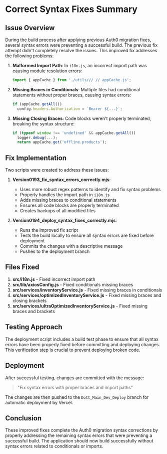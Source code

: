 # Correct Syntax Fixes Summary

## Issue Overview

During the build process after applying previous Auth0 migration fixes, several syntax errors were preventing a successful build. The previous fix attempt didn't completely resolve the issues. This improved fix addresses the following problems:

1. **Malformed Import Path**: In `i18n.js`, an incorrect import path was causing module resolution errors:
   ```javascript
   import { appCache } from './utils/// // appCache.js';
   ```

2. **Missing Braces in Conditionals**: Multiple files had conditional statements without proper braces, causing syntax errors:
   ```javascript
   if (appCache.getAll()) 
     config.headers.Authorization = `Bearer ${...}`;
   ```

3. **Missing Closing Braces**: Code blocks weren't properly terminated, breaking the syntax structure:
   ```javascript
   if (typeof window !== 'undefined' && appCache.getAll())
     logger.debug(...);
     return appCache.get('offline.products');
   ```

## Fix Implementation

Two scripts were created to address these issues:

1. **Version0193_fix_syntax_errors_correctly.mjs**:
   - Uses more robust regex patterns to identify and fix syntax problems
   - Properly handles the import path in `i18n.js`
   - Adds missing braces to conditional statements
   - Ensures all code blocks are properly terminated
   - Creates backups of all modified files

2. **Version0194_deploy_syntax_fixes_correctly.mjs**:
   - Runs the improved fix script
   - Tests the build locally to ensure all syntax errors are fixed before deployment
   - Commits the changes with a descriptive message
   - Pushes to the deployment branch

## Files Fixed

1. **src/i18n.js** - Fixed incorrect import path
2. **src/lib/axiosConfig.js** - Fixed conditionals missing braces
3. **src/services/inventoryService.js** - Fixed missing braces in conditionals
4. **src/services/optimizedInventoryService.js** - Fixed missing braces and closing brackets
5. **src/services/ultraOptimizedInventoryService.js** - Fixed missing braces and brackets

## Testing Approach

The deployment script includes a build test phase to ensure that all syntax errors have been properly fixed before committing and deploying changes. This verification step is crucial to prevent deploying broken code.

## Deployment

After successful testing, changes are committed with the message:
> "Fix syntax errors with proper braces and import paths"

The changes are then pushed to the `Dott_Main_Dev_Deploy` branch for automatic deployment by Vercel.

## Conclusion

These improved fixes complete the Auth0 migration syntax corrections by properly addressing the remaining syntax errors that were preventing a successful build. The application should now build successfully without syntax errors related to conditionals or imports.
